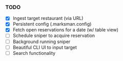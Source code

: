 ### TODO 

- [X] Ingest target restaurant (via URL)
- [X] Persistent config (.marksman.config)
- [X] Fetch open reservations for a date (w/ table view)
- [ ] Schedule sniper to acquire reservation
- [ ] Background running sniper 
- [ ] Beautiful CLI UI to input target
- [ ] Search functionality
